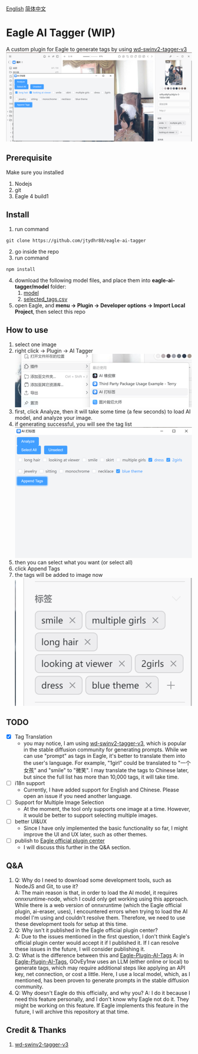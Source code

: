 [English](README.md) [简体中文](README_zh_CN.md)
# Eagle AI Tagger (WIP)

A custom plugin for Eagle to generate tags by using [wd-swinv2-tagger-v3](https://huggingface.co/SmilingWolf/wd-swinv2-tagger-v3/)
![img.png](docs/img.png)

## Prerequisite
Make sure you installed
1. Nodejs
2. git
3. Eagle 4 build1

## Install
1. run command
```commandline
git clone https://github.com/jtydhr88/eagle-ai-tagger
```
2. go inside the repo
3. run command
```commandline
npm install
```
4. download the following model files, and place them into **eagle-ai-tagger/model** folder:
   1. [model](https://huggingface.co/SmilingWolf/wd-swinv2-tagger-v3/resolve/main/model.onnx)
   2. [selected_tags.csv](https://huggingface.co/SmilingWolf/wd-swinv2-tagger-v3/resolve/main/selected_tags.csv)
5. open Eagle, and **menu -> Plugin -> Developer options -> Import Local Project**, then select this repo

## How to use
1. select one image
2. right click -> Plugin -> AI Tagger ![img_2.png](docs/img_2.png)
3. first, click Analyze, then it will take some time (a few seconds) to load AI model, and analyze your image.
4. if generating successful, you will see the tag list![img_1.png](docs/img_1.png)
5. then you can select what you want (or select all)
6. click Append Tags
7. the tags will be added to image now ![img_3.png](docs/img_3.png)

## TODO
* [x] Tag Translation
  * you may notice, I am using [wd-swinv2-tagger-v3](https://huggingface.co/SmilingWolf/wd-swinv2-tagger-v3/), which is popular in the stable diffusion community for generating prompts. While we can use "prompt" as tags in Eagle, it's better to translate them into the user's language. For example, "1girl" could be translated to "一个女孩" and "smile" to "微笑". I may translate the tags to Chinese later, but since the full list has more than 10,000 tags, it will take time. 
* [ ] i18n support
  * Currently, I have added support for English and Chinese. Please open an issue if you need another language.
* [ ] Support for Multiple Image Selection
  * At the moment, the tool only supports one image at a time. However, it would be better to support selecting multiple images.
* [ ] better UI&UX
  * Since I have only implemented the basic functionality so far, I might improve the UI and UX later, such as other themes.
* [ ] publish to [Eagle official plugin center](https://community-en.eagle.cool/plugins)
  * I will discuss this further in the Q&A section.

## Q&A
1. Q: Why do I need to download some development tools, such as NodeJS and Git, to use it?  
A: The main reason is that, in order to load the AI model, it requires onnxruntime-node, which I could only get working using this approach. While there is a web version of onnxruntime (which the Eagle official plugin, ai-eraser, uses), I encountered errors when trying to load the AI model I'm using and couldn't resolve them. Therefore, we need to use these development tools for setup at this time.
2. Q: Why isn't it published in the Eagle official plugin center?  
A: Due to the issues mentioned in the first question, I don't think Eagle's official plugin center would accept it if I published it. If I can resolve these issues in the future, I will consider publishing it.
3. Q: What is the difference between this and [Eagle-Plugin-AI-Tags](https://github.com/GOvEy1nw/Eagle-Plugin-AI-Tags)
A: in [Eagle-Plugin-AI-Tags](https://github.com/GOvEy1nw/Eagle-Plugin-AI-Tags), GOvEy1nw uses an LLM (either online or local) to generate tags, which may require additional steps like applying an API key, net connection, or cost a little. Here, I use a local model, which, as I mentioned, has been proven to generate prompts in the stable diffusion community.
4. Q: Why doesn't Eagle do this officially, and why you?
A: I do it because I need this feature personally, and I don't know why Eagle not do it. They might be working on this feature. If Eagle implements this feature in the future, I will archive this repository at that time.

## Credit & Thanks
1. [wd-swinv2-tagger-v3](https://huggingface.co/SmilingWolf/wd-swinv2-tagger-v3/)
